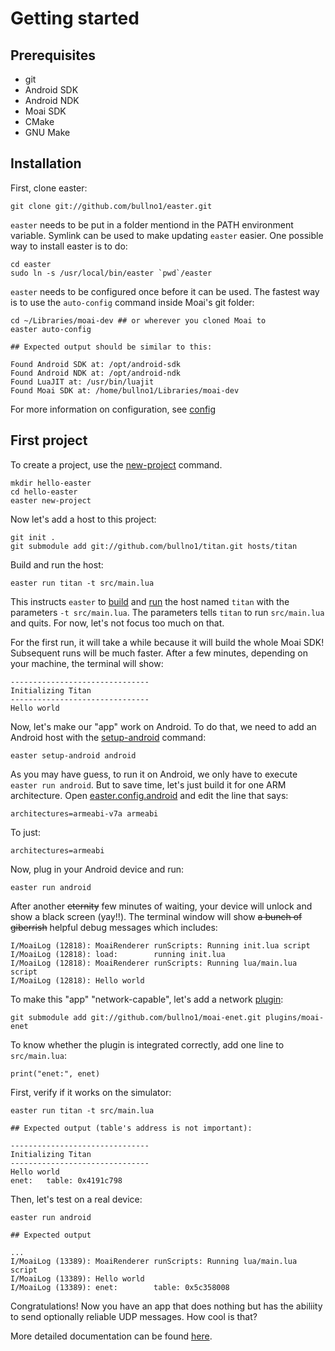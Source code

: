 # Getting started

## Prerequisites

* git
* Android SDK
* Android NDK
* Moai SDK
* CMake
* GNU Make

## Installation

First, clone easter:

	git clone git://github.com/bullno1/easter.git

`easter` needs to be put in a folder mentiond in the PATH environment variable.
Symlink can be used to make updating `easter` easier.
One possible way to install easter is to do:

	cd easter
	sudo ln -s /usr/local/bin/easter `pwd`/easter

`easter` needs to be configured once before it can be used.
The fastest way is to use the `auto-config` command inside Moai's git folder:

	cd ~/Libraries/moai-dev ## or wherever you cloned Moai to
	easter auto-config

	## Expected output should be similar to this:

	Found Android SDK at: /opt/android-sdk
	Found Android NDK at: /opt/android-ndk
	Found LuaJIT at: /usr/bin/luajit
	Found Moai SDK at: /home/bullno1/Libraries/moai-dev

For more information on configuration, see [config](config.md)

## First project

To create a project, use the [new-project](new-project.md) command.

	mkdir hello-easter
	cd hello-easter
	easter new-project

Now let's add a host to this project:

	git init .
	git submodule add git://github.com/bullno1/titan.git hosts/titan

Build and run the host:

	easter run titan -t src/main.lua

This instructs `easter` to [build](build.md) and [run](run.md) the host named `titan` with the parameters `-t src/main.lua`.
The parameters tells `titan` to run `src/main.lua` and quits.
For now, let's not focus too much on that.

For the first run, it will take a while because it will build the whole Moai SDK!
Subsequent runs will be much faster.
After a few minutes, depending on your machine, the terminal will show:

	-------------------------------
	Initializing Titan
	-------------------------------
	Hello world

Now, let's make our "app" work on Android.
To do that, we need to add an Android host with the [setup-android](setup-android.md) command:

	easter setup-android android

As you may have guess, to run it on Android, we only have to execute `easter run android`.
But to save time, let's just build it for one ARM architecture.
Open [easter.config.android](project-config.md#android-configurations) and edit the line that says:

	architectures=armeabi-v7a armeabi

To just:

	architectures=armeabi

Now, plug in your Android device and run:

	easter run android

After another ~~eternity~~ few minutes of waiting, your device will unlock and show a black screen (yay!!).
The terminal window will show ~~a bunch of giberrish~~ helpful debug messages which includes:

	I/MoaiLog (12818): MoaiRenderer runScripts: Running init.lua script
	I/MoaiLog (12818): load:        running init.lua
	I/MoaiLog (12818): MoaiRenderer runScripts: Running lua/main.lua script
	I/MoaiLog (12818): Hello world

To make this "app" "network-capable", let's add a network [plugin](plugins.md):

	git submodule add git://github.com/bullno1/moai-enet.git plugins/moai-enet

To know whether the plugin is integrated correctly, add one line to `src/main.lua`:

	print("enet:", enet)

First, verify if it works on the simulator:

	easter run titan -t src/main.lua

	## Expected output (table's address is not important):

	-------------------------------
	Initializing Titan
	-------------------------------
	Hello world
	enet:   table: 0x4191c798

Then, let's test on a real device:

	easter run android

	## Expected output

	...
	I/MoaiLog (13389): MoaiRenderer runScripts: Running lua/main.lua script
	I/MoaiLog (13389): Hello world
	I/MoaiLog (13389): enet:        table: 0x5c358008

Congratulations! Now you have an app that does nothing but has the abiliity to send optionally reliable UDP messages.
How cool is that?

More detailed documentation can be found [here](index.md#general-usage).
